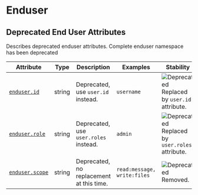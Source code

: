 <!--- Hugo front matter used to generate the website version of this page:
--->

<!-- NOTE: THIS FILE IS AUTOGENERATED. DO NOT EDIT BY HAND. -->
<!-- see templates/registry/markdown/attribute_namespace.md.j2 -->

# Enduser

## Deprecated End User Attributes

Describes deprecated enduser attributes. Complete enduser namespace has been deprecated

| Attribute                             | Type   | Description                              | Examples                    | Stability                                                                                          |
| ------------------------------------- | ------ | ---------------------------------------- | --------------------------- | -------------------------------------------------------------------------------------------------- |
| <a id="" href="#">`enduser.id`</a>    | string | Deprecated, use `user.id` instead.       | `username`                  | ![Deprecated](https://img.shields.io/badge/-deprecated-red)<br>Replaced by `user.id` attribute.    |
| <a id="" href="#">`enduser.role`</a>  | string | Deprecated, use `user.roles` instead.    | `admin`                     | ![Deprecated](https://img.shields.io/badge/-deprecated-red)<br>Replaced by `user.roles` attribute. |
| <a id="" href="#">`enduser.scope`</a> | string | Deprecated, no replacement at this time. | `read:message, write:files` | ![Deprecated](https://img.shields.io/badge/-deprecated-red)<br>Removed.                            |
